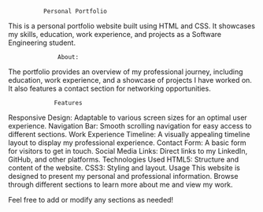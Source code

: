               Personal Portfolio

This is a personal portfolio website built using HTML and CSS. It showcases my skills, education, work experience, and projects as a Software Engineering student.

                  About:
The portfolio provides an overview of my professional journey, including education, work experience, and a showcase of projects I have worked on. It also features a contact section for networking opportunities.

                 Features
Responsive Design: Adaptable to various screen sizes for an optimal user experience.
Navigation Bar: Smooth scrolling navigation for easy access to different sections.
Work Experience Timeline: A visually appealing timeline layout to display my professional experience.
Contact Form: A basic form for visitors to get in touch.
Social Media Links: Direct links to my LinkedIn, GitHub, and other platforms.
Technologies Used
HTML5: Structure and content of the website.
CSS3: Styling and layout.
Usage
This website is designed to present my personal and professional information. Browse through different sections to learn more about me and view my work.

Feel free to add or modify any sections as needed!
